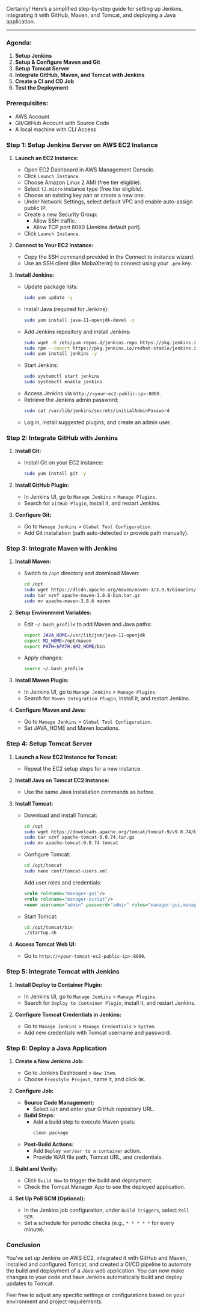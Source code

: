 Certainly! Here’s a simplified step-by-step guide for setting up Jenkins,
integrating it with GitHub, Maven, and Tomcat, and deploying a Java application.

---

### **Agenda:**

1. **Setup Jenkins**
2. **Setup & Configure Maven and Git**
3. **Setup Tomcat Server**
4. **Integrate GitHub, Maven, and Tomcat with Jenkins**
5. **Create a CI and CD Job**
6. **Test the Deployment**

### **Prerequisites:**

- AWS Account
- Git/GitHub Account with Source Code
- A local machine with CLI Access

### **Step 1: Setup Jenkins Server on AWS EC2 Instance**

1. **Launch an EC2 Instance:**
   - Open EC2 Dashboard in AWS Management Console.
   - Click `Launch Instance`.
   - Choose Amazon Linux 2 AMI (free tier eligible).
   - Select `t2.micro` instance type (free tier eligible).
   - Choose an existing key pair or create a new one.
   - Under Network Settings, select default VPC and enable auto-assign public IP.
   - Create a new Security Group:
     - Allow SSH traffic.
     - Allow TCP port 8080 (Jenkins default port).
   - Click `Launch Instance`.

2. **Connect to Your EC2 Instance:**
   - Copy the SSH command provided in the Connect to instance wizard.
   - Use an SSH client (like MobaXterm) to connect using your `.pem` key.

3. **Install Jenkins:**
   - Update package lists:
     ```bash
     sudo yum update -y
     ```
   - Install Java (required for Jenkins):
     ```bash
     sudo yum install java-11-openjdk-devel -y
     ```
   - Add Jenkins repository and install Jenkins:
     ```bash
     sudo wget -O /etc/yum.repos.d/jenkins.repo https://pkg.jenkins.io/redhat-stable/jenkins.repo
     sudo rpm --import https://pkg.jenkins.io/redhat-stable/jenkins.io.key
     sudo yum install jenkins -y
     ```
   - Start Jenkins:
     ```bash
     sudo systemctl start jenkins
     sudo systemctl enable jenkins
     ```
   - Access Jenkins via `http://<your-ec2-public-ip>:8080`.
   - Retrieve the Jenkins admin password:
     ```bash
     sudo cat /var/lib/jenkins/secrets/initialAdminPassword
     ```
   - Log in, install suggested plugins, and create an admin user.

### **Step 2: Integrate GitHub with Jenkins**

1. **Install Git:**
   - Install Git on your EC2 instance:
     ```bash
     sudo yum install git -y
     ```

2. **Install GitHub Plugin:**
   - In Jenkins UI, go to `Manage Jenkins` > `Manage Plugins`.
   - Search for `GitHub Plugin`, install it, and restart Jenkins.

3. **Configure Git:**
   - Go to `Manage Jenkins` > `Global Tool Configuration`.
   - Add Git installation (path auto-detected or provide path manually).

### **Step 3: Integrate Maven with Jenkins**

1. **Install Maven:**
   - Switch to `/opt` directory and download Maven:
     ```bash
     cd /opt
     sudo wget https://dlcdn.apache.org/maven/maven-3/3.9.9/binaries/apache-maven-3.9.9-bin.tar.gz
     sudo tar xzvf apache-maven-3.8.6-bin.tar.gz
     sudo mv apache-maven-3.8.6 maven
     ```

2. **Setup Environment Variables:**
   - Edit `~/.bash_profile` to add Maven and Java paths:
     ```bash
     export JAVA_HOME=/usr/lib/jvm/java-11-openjdk
     export M2_HOME=/opt/maven
     export PATH=$PATH:$M2_HOME/bin
     ```
   - Apply changes:
     ```bash
     source ~/.bash_profile
     ```

3. **Install Maven Plugin:**
   - In Jenkins UI, go to `Manage Jenkins` > `Manage Plugins`.
   - Search for `Maven Integration Plugin`, install it, and restart Jenkins.

4. **Configure Maven and Java:**
   - Go to `Manage Jenkins` > `Global Tool Configuration`.
   - Set JAVA_HOME and Maven locations.

### **Step 4: Setup Tomcat Server**

1. **Launch a New EC2 Instance for Tomcat:**
   - Repeat the EC2 setup steps for a new instance.

2. **Install Java on Tomcat EC2 Instance:**
   - Use the same Java installation commands as before.

3. **Install Tomcat:**
   - Download and install Tomcat:
     ```bash
     cd /opt
     sudo wget https://downloads.apache.org/tomcat/tomcat-9/v9.0.74/bin/apache-tomcat-9.0.74.tar.gz
     sudo tar xzvf apache-tomcat-9.0.74.tar.gz
     sudo mv apache-tomcat-9.0.74 tomcat
     ```
   - Configure Tomcat:
     ```bash
     cd /opt/tomcat
     sudo nano conf/tomcat-users.xml
     ```
     Add user roles and credentials:
     ```xml
     <role rolename="manager-gui"/>
     <role rolename="manager-script"/>
     <user username="admin" password="admin" roles="manager-gui,manager-script"/>
     ```
   - Start Tomcat:
     ```bash
     cd /opt/tomcat/bin
     ./startup.sh
     ```

4. **Access Tomcat Web UI:**
   - Go to `http://<your-tomcat-ec2-public-ip>:8080`.

### **Step 5: Integrate Tomcat with Jenkins**

1. **Install Deploy to Container Plugin:**
   - In Jenkins UI, go to `Manage Jenkins` > `Manage Plugins`.
   - Search for `Deploy to Container Plugin`, install it, and restart Jenkins.

2. **Configure Tomcat Credentials in Jenkins:**
   - Go to `Manage Jenkins` > `Manage Credentials` > `System`.
   - Add new credentials with Tomcat username and password.

### **Step 6: Deploy a Java Application**

1. **Create a New Jenkins Job:**
   - Go to Jenkins Dashboard > `New Item`.
   - Choose `Freestyle Project`, name it, and click `OK`.

2. **Configure Job:**
   - **Source Code Management:**
     - Select `Git` and enter your GitHub repository URL.
   - **Build Steps:**
     - Add a build step to execute Maven goals:
       ```bash
       clean package
       ```
   - **Post-Build Actions:**
     - Add `Deploy war/ear to a container` action.
     - Provide WAR file path, Tomcat URL, and credentials.

3. **Build and Verify:**
   - Click `Build Now` to trigger the build and deployment.
   - Check the Tomcat Manager App to see the deployed application.

4. **Set Up Poll SCM (Optional):**
   - In the Jenkins job configuration, under `Build Triggers`, select `Poll SCM`.
   - Set a schedule for periodic checks (e.g., `* * * * *` for every minute).

### **Conclusion**

You’ve set up Jenkins on AWS EC2, integrated it with GitHub and Maven, 
installed and configured Tomcat, and created a CI/CD pipeline to automate the
 build and deployment of a Java web application. You can now make changes to your 
code and have Jenkins automatically build and deploy updates to Tomcat.

Feel free to adjust any specific settings or configurations based on your environment and project requirements.
